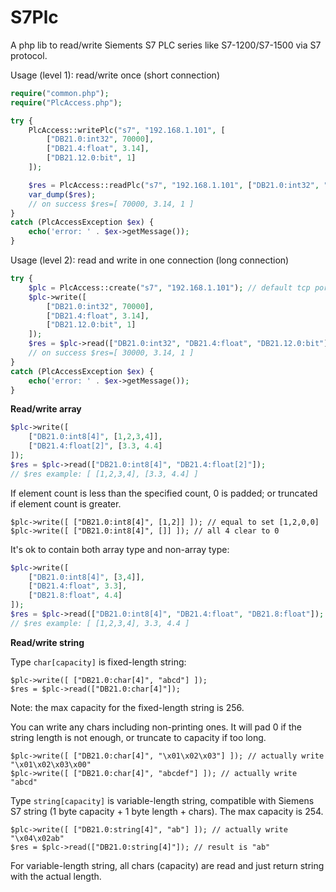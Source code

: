 # S7Plc

A php lib to read/write Siements S7 PLC series like S7-1200/S7-1500 via S7 protocol.

Usage (level 1): read/write once (short connection)

```php
require("common.php");
require("PlcAccess.php");

try {
	PlcAccess::writePlc("s7", "192.168.1.101", [
		["DB21.0:int32", 70000],
		["DB21.4:float", 3.14],
		["DB21.12.0:bit", 1]
	]);

	$res = PlcAccess::readPlc("s7", "192.168.1.101", ["DB21.0:int32", "DB21.4:float", "DB21.12.0:bit"]);
	var_dump($res);
	// on success $res=[ 70000, 3.14, 1 ]
}
catch (PlcAccessException $ex) {
	echo('error: ' . $ex->getMessage());
}
```

Usage (level 2): read and write in one connection (long connection)

```php
try {
	$plc = PlcAccess::create("s7", "192.168.1.101"); // default tcp port 102: "192.168.1.101:102"
	$plc->write([
		["DB21.0:int32", 70000],
		["DB21.4:float", 3.14],
		["DB21.12.0:bit", 1]
	]);
	$res = $plc->read(["DB21.0:int32", "DB21.4:float", "DB21.12.0:bit"]);
	// on success $res=[ 30000, 3.14, 1 ]
}
catch (PlcAccessException $ex) {
	echo('error: ' . $ex->getMessage());
}
```

**Read/write array**

```php
$plc->write([
	["DB21.0:int8[4]", [1,2,3,4]],
	["DB21.4:float[2]", [3.3, 4.4]
]);
$res = $plc->read(["DB21.0:int8[4]", "DB21.4:float[2]"]);
// $res example: [ [1,2,3,4], [3.3, 4.4] ]
```

If element count is less than the specified count, 0 is padded; 
or truncated if element count is greater.

	$plc->write([ ["DB21.0:int8[4]", [1,2]] ]); // equal to set [1,2,0,0]
	$plc->write([ ["DB21.0:int8[4]", []] ]); // all 4 clear to 0

It's ok to contain both array type and non-array type:

```php
$plc->write([
	["DB21.0:int8[4]", [3,4]],
	["DB21.4:float", 3.3],
	["DB21.8:float", 4.4]
]);
$res = $plc->read(["DB21.0:int8[4]", "DB21.4:float", "DB21.8:float"]);
// $res example: [ [1,2,3,4], 3.3, 4.4 ]
```

**Read/write string**

Type `char[capacity]` is fixed-length string:

	$plc->write([ ["DB21.0:char[4]", "abcd"] ]);
	$res = $plc->read(["DB21.0:char[4]"]);

Note: the max capacity for the fixed-length string is 256.

You can write any chars including non-printing ones. It will pad 0 if the string length is not enough, or truncate to capacity if too long.

	$plc->write([ ["DB21.0:char[4]", "\x01\x02\x03"] ]); // actually write "\x01\x02\x03\x00"
	$plc->write([ ["DB21.0:char[4]", "abcdef"] ]); // actually write "abcd"

Type `string[capacity]` is variable-length string, compatible with Siemens S7 string (1 byte capacity + 1 byte length + chars). The max capacity is 254.

	$plc->write([ ["DB21.0:string[4]", "ab"] ]); // actually write "\x04\x02ab"
	$res = $plc->read(["DB21.0:string[4]"]); // result is "ab"

For variable-length string, all chars (capacity) are read and just return string with the actual length.

